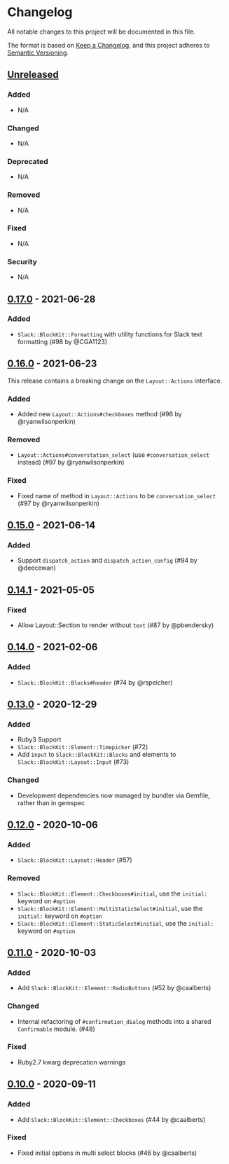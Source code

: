 # Changelog

All notable changes to this project will be documented in this file.

The format is based on [Keep a Changelog](https://keepachangelog.com/en/1.0.0/),
and this project adheres to [Semantic Versioning](https://semver.org/spec/v2.0.0.html).

## [Unreleased]

### Added
- N/A

### Changed
- N/A

### Deprecated
- N/A

### Removed
- N/A

### Fixed
- N/A

### Security
- N/A


## [0.17.0] - 2021-06-28

### Added
- `Slack::BlockKit::Formatting` with utility functions for Slack text formatting (#98 by @CGA1123)


## [0.16.0] - 2021-06-23

This release contains a breaking change on the `Layout::Actions` interface.

### Added
- Added new `Layout::Actions#checkboxes` method (#96 by @ryanwilsonperkin)

### Removed
- `Layout::Actions#converstation_select` (use `#conversation_select` instead) (#97 by @ryanwilsonperkin)

### Fixed
- Fixed name of method in `Layout::Actions` to be `conversation_select` (#97 by @ryanwilsonperkin)


## [0.15.0] - 2021-06-14

### Added
- Support `dispatch_action` and `dispatch_action_config` (#94 by @deecewan)


## [0.14.1] - 2021-05-05

### Fixed
- Allow Layout::Section to render without `text` (#87 by @pbendersky)


## [0.14.0] - 2021-02-06

### Added
- `Slack::BlockKit::Blocks#header` (#74 by @rspeicher)


## [0.13.0] - 2020-12-29

### Added
- Ruby3 Support
- `Slack::BlockKit::Element::Timepicker` (#72)
- Add `input` to `Slack::BlockKit::Blocks` and elements to `Slack::BlockKit::Layout::Input` (#73)

### Changed
- Development dependencies now managed by bundler via Gemfile, rather than in gemspec


## [0.12.0] - 2020-10-06

### Added
- `Slack::BlockKit::Layout::Header` (#57)

### Removed
- `Slack::BlockKit::Element::Checkboxes#initial`, use the `initial:` keyword on `#option`
- `Slack::BlockKit::Element::MultiStaticSelect#initial`, use the `initial:` keyword on `#option`
- `Slack::BlockKit::Element::StaticSelect#initial`, use the `initial:` keyword on `#option`


## [0.11.0] - 2020-10-03

### Added
- Add `Slack::BlockKit::Element::RadioButtons` (#52 by @caalberts)

### Changed
- Internal refactoring of `#confirmation_dialog` methods into a shared `Confirmable` module. (#48)

### Fixed
- Ruby2.7 kwarg deprecation warnings


## [0.10.0] - 2020-09-11

### Added
- Add `Slack::BlockKit::Element::Checkboxes` (#44 by @caalberts)

### Fixed
- Fixed initial options in multi select blocks (#46 by @caalberts)


[Unreleased]: https://github.com/CGA1123/slack-ruby-block-kit/compare/v0.17.0...HEAD
[0.17.0]: https://github.com/CGA1123/slack-ruby-block-kit/compare/v0.16.0...v0.17.0
[0.16.0]: https://github.com/CGA1123/slack-ruby-block-kit/compare/v0.15.0...v0.16.0
[0.15.0]: https://github.com/CGA1123/slack-ruby-block-kit/compare/v0.14.1...v0.15.0
[0.14.1]: https://github.com/CGA1123/slack-ruby-block-kit/compare/v0.14.0...v0.14.1
[0.14.0]: https://github.com/CGA1123/slack-ruby-block-kit/compare/v0.13.0...v0.14.0
[0.13.0]: https://github.com/CGA1123/slack-ruby-block-kit/compare/v0.12.0...v0.13.0
[0.12.0]: https://github.com/CGA1123/slack-ruby-block-kit/compare/v0.11.0...v0.12.0
[0.11.0]: https://github.com/CGA1123/slack-ruby-block-kit/compare/v0.10.0...v0.11.0
[0.10.0]: https://github.com/CGA1123/slack-ruby-block-kit/compare/v0.9.0...v0.10.0
